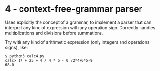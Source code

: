 # 4 - context-free-grammar parser
Uses explicitly the concept of a grammar, to implement a parser that can interpret any kind of expression with any operation sign. Correctly handles multiplications and divisions before summations.

Try with any kind of arithmetic expression (only integers and operations signs), like:
```
$ python3 calc4.py
calc> 17 + 25 + 4 / 4 * 5 - 0 /2*4+6*5-9
68.0
```
